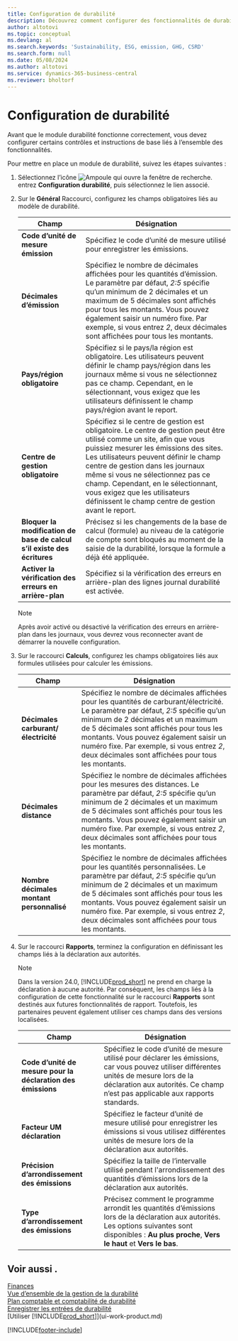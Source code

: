 ```yaml
---
title: Configuration de durabilité
description: Découvrez comment configurer des fonctionnalités de durabilité.
author: altotovi
ms.topic: conceptual
ms.devlang: al
ms.search.keywords: 'Sustainability, ESG, emission, GHG, CSRD'
ms.search.form: null
ms.date: 05/08/2024
ms.author: altotovi
ms.service: dynamics-365-business-central
ms.reviewer: bholtorf
---
```


# <a name="sustainability-setup"></a>Configuration de durabilité

Avant que le module durabilité fonctionne correctement, vous devez configurer certains contrôles et instructions de base liés à l’ensemble des fonctionnalités.

Pour mettre en place un module de durabilité, suivez les étapes suivantes :

1. Sélectionnez l’icône ![Ampoule qui ouvre la fenêtre de recherche.](media/ui-search/search_small.png "Dites-moi ce que vous voulez faire") entrez **Configuration durabilité**, puis sélectionnez le lien associé.
2. Sur le **Général** Raccourci, configurez les champs obligatoires liés au modèle de durabilité.

    | Champ | Désignation |
    |-------|-------------|
    | **Code d’unité de mesure émission** | Spécifiez le code d’unité de mesure utilisé pour enregistrer les émissions. |
    | **Décimales d’émission** | Spécifiez le nombre de décimales affichées pour les quantités d’émission. Le paramètre par défaut, *2:5* spécifie qu’un minimum de 2 décimales et un maximum de 5 décimales sont affichés pour tous les montants. Vous pouvez également saisir un numéro fixe. Par exemple, si vous entrez *2*, deux décimales sont affichées pour tous les montants. |
    | **Pays/région obligatoire** | Spécifiez si le pays/la région est obligatoire. Les utilisateurs peuvent définir le champ pays/région dans les journaux même si vous ne sélectionnez pas ce champ. Cependant, en le sélectionnant, vous exigez que les utilisateurs définissent le champ pays/région avant le report. |
    | **Centre de gestion obligatoire** | Spécifiez si le centre de gestion est obligatoire. Le centre de gestion peut être utilisé comme un site, afin que vous puissiez mesurer les émissions des sites. Les utilisateurs peuvent définir le champ centre de gestion dans les journaux même si vous ne sélectionnez pas ce champ. Cependant, en le sélectionnant, vous exigez que les utilisateurs définissent le champ centre de gestion avant le report. |
    | **Bloquer la modification de base de calcul s’il existe des écritures** | Précisez si les changements de la base de calcul (formule) au niveau de la catégorie de compte sont bloqués au moment de la saisie de la durabilité, lorsque la formule a déjà été appliquée. |
    | **Activer la vérification des erreurs en arrière-plan** | Spécifiez si la vérification des erreurs en arrière-plan des lignes journal durabilité est activée. |

    > [!NOTE]
    > Après avoir activé ou désactivé la vérification des erreurs en arrière-plan dans les journaux, vous devrez vous reconnecter avant de démarrer la nouvelle configuration.

3. Sur le raccourci **Calculs**, configurez les champs obligatoires liés aux formules utilisées pour calculer les émissions.

    | Champ | Désignation |
    |-------|-------------|
    | **Décimales carburant/électricité** | Spécifiez le nombre de décimales affichées pour les quantités de carburant/électricité. Le paramètre par défaut, *2:5* spécifie qu’un minimum de 2 décimales et un maximum de 5 décimales sont affichés pour tous les montants. Vous pouvez également saisir un numéro fixe. Par exemple, si vous entrez *2*, deux décimales sont affichées pour tous les montants. |
    | **Décimales distance** | Spécifiez le nombre de décimales affichées pour les mesures des distances. Le paramètre par défaut, *2:5* spécifie qu’un minimum de 2 décimales et un maximum de 5 décimales sont affichés pour tous les montants. Vous pouvez également saisir un numéro fixe. Par exemple, si vous entrez *2*, deux décimales sont affichées pour tous les montants. |
    | **Nombre décimales montant personnalisé** | Spécifiez le nombre de décimales affichées pour les quantités personnalisées. Le paramètre par défaut, *2:5* spécifie qu’un minimum de 2 décimales et un maximum de 5 décimales sont affichés pour tous les montants. Vous pouvez également saisir un numéro fixe. Par exemple, si vous entrez *2*, deux décimales sont affichées pour tous les montants. |

4. Sur le raccourci **Rapports**, terminez la configuration en définissant les champs liés à la déclaration aux autorités.

    > [!NOTE]
    > Dans la version 24.0, [!INCLUDE[prod_short](includes/prod_short.md)] ne prend en charge la déclaration à aucune autorité. Par conséquent, les champs liés à la configuration de cette fonctionnalité sur le raccourci **Rapports** sont destinés aux futures fonctionnalités de rapport. Toutefois, les partenaires peuvent également utiliser ces champs dans des versions localisées.

    | Champ | Désignation |
    |-------|-------------|
    | **Code d’unité de mesure pour la déclaration des émissions** | Spécifiez le code d’unité de mesure utilisé pour déclarer les émissions, car vous pouvez utiliser différentes unités de mesure lors de la déclaration aux autorités. Ce champ n’est pas applicable aux rapports standards. |
    | **Facteur UM déclaration** | Spécifiez le facteur d’unité de mesure utilisé pour enregistrer les émissions si vous utilisez différentes unités de mesure lors de la déclaration aux autorités. |
    | **Précision d’arrondissement des émissions** | Spécifiez la taille de l’intervalle utilisé pendant l'arrondissement des quantités d’émissions lors de la déclaration aux autorités. |
    | **Type d’arrondissement des émissions** | Précisez comment le programme arrondit les quantités d’émissions lors de la déclaration aux autorités. Les options suivantes sont disponibles : **Au plus proche**, **Vers le haut** et **Vers le bas**. |

## <a name="see-also"></a>Voir aussi .

[Finances](finance.md)  
[Vue d’ensemble de la gestion de la durabilité](finance-manage-sustainability.md)  
[Plan comptable et comptabilité de durabilité](finance-sustainability-accounts-ledger.md)  
[Enregistrer les entrées de durabilité](finance-sustainability-journal.md)  
[Utiliser [!INCLUDE[prod_short](includes/prod_short.md)]](ui-work-product.md)  

[!INCLUDE[footer-include](includes/footer-banner.md)]
